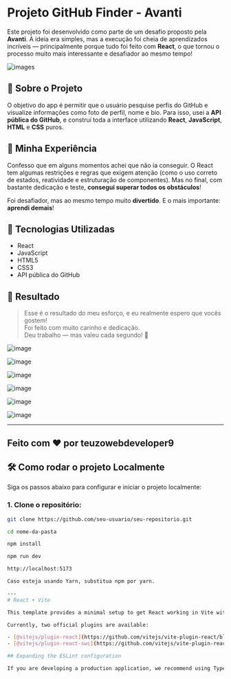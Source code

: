 # Projeto GitHub Finder - Avanti

Este projeto foi desenvolvido como parte de um desafio proposto pela **Avanti**. A ideia era simples, mas a execução foi cheia de aprendizados incríveis — principalmente porque tudo foi feito com **React**, o que tornou o processo muito mais interessante e desafiador ao mesmo tempo!

![images](https://github.com/user-attachments/assets/32a96358-9f60-46e4-ba45-42fdb2115746)


## 🚀 Sobre o Projeto

O objetivo do app é permitir que o usuário pesquise perfis do GitHub e visualize informações como foto de perfil, nome e bio. Para isso, usei a **API pública do GitHub**, e construí toda a interface utilizando **React**, **JavaScript**, **HTML** e **CSS** puros.

## 💬 Minha Experiência

Confesso que em alguns momentos achei que não ia conseguir. O React tem algumas restrições e regras que exigem atenção (como o uso correto de estados, reatividade e estruturação de componentes). Mas no final, com bastante dedicação e teste, **consegui superar todos os obstáculos**!

Foi desafiador, mas ao mesmo tempo muito **divertido**. E o mais importante: **aprendi demais**!

## 🧩 Tecnologias Utilizadas

- React
- JavaScript
- HTML5
- CSS3
- API pública do GitHub

## 📸 Resultado

> Esse é o resultado do meu esforço, e eu realmente espero que vocês gostem!  
> Foi feito com muito carinho e dedicação.  
> Deu trabalho — mas valeu cada segundo! 💙
>

![image](https://github.com/user-attachments/assets/60253a3f-852d-43b6-80ac-0e37f6264b2c)

![image](https://github.com/user-attachments/assets/5a3ef267-5148-4148-a93f-4fa430005c21)

![image](https://github.com/user-attachments/assets/003fb0cd-ec88-4d34-a6e8-f780fec18bbb)

![image](https://github.com/user-attachments/assets/a68c7406-68b4-4fc7-ac28-9e308ab82e0e)

![image](https://github.com/user-attachments/assets/628edb13-dc20-40cd-8650-a4d4bc850cbc)

![image](https://github.com/user-attachments/assets/df078125-5744-4806-87ba-90ab21042688)



---

Feito com ❤️ por teuzowebdeveloper9
---
## 🛠️ Como rodar o projeto Localmente

Siga os passos abaixo para configurar e iniciar o projeto localmente:

### 1. Clone o repositório:

```bash
git clone https://github.com/seu-usuario/seu-repositorio.git

cd nome-da-pasta

npm install

npm run dev

http://localhost:5173

Caso esteja usando Yarn, substitua npm por yarn.

---
# React + Vite

This template provides a minimal setup to get React working in Vite with HMR and some ESLint rules.

Currently, two official plugins are available:

- [@vitejs/plugin-react](https://github.com/vitejs/vite-plugin-react/blob/main/packages/plugin-react) uses [Babel](https://babeljs.io/) for Fast Refresh
- [@vitejs/plugin-react-swc](https://github.com/vitejs/vite-plugin-react/blob/main/packages/plugin-react-swc) uses [SWC](https://swc.rs/) for Fast Refresh

## Expanding the ESLint configuration

If you are developing a production application, we recommend using TypeScript with type-aware lint rules enabled. Check out the [TS template](https://github.com/vitejs/vite/tree/main/packages/create-vite/template-react-ts) for information on how to integrate TypeScript and [`typescript-eslint`](https://typescript-eslint.io) in your project.
